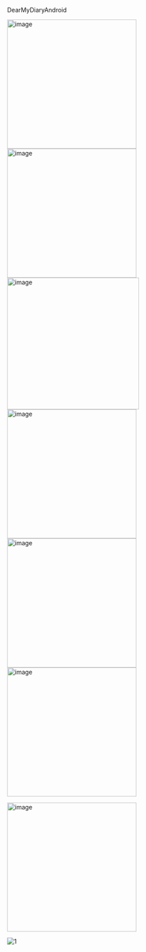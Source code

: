 DearMyDiaryAndroid

<img width="300" alt="image" src="https://github.com/sonyuyoung/DearMyDiaryAndroid/assets/139303925/a1e7eb92-a503-42a6-895d-e7bf5c340b12">

<br/>
<img width="300" alt="image" src="https://github.com/sonyuyoung/DearMyDiaryAndroid/assets/139303925/0bbae73c-d626-4812-91b9-1fefacd20407">
<br/>
<img width="306" alt="image" src="https://github.com/sonyuyoung/DearMyDiaryAndroid/assets/139303925/cab3f65a-dc74-4549-a9d1-a81debfb3e59">

<br/>
<img width="300" alt="image" src="https://github.com/sonyuyoung/DearMyDiaryAndroid/assets/139303925/734ad220-57f1-4be1-ac71-4bd80f5ea95e">

<br/>
<img width="300" alt="image" src="https://github.com/sonyuyoung/DearMyDiaryAndroid/assets/139303925/8680f479-02ba-4a7c-90db-bdf1324cccc8">


<br/>

<img width="300" alt="image" src="https://github.com/sonyuyoung/DearMyDiaryAndroid/assets/139303925/080206bb-f77f-4aac-b55f-cd7891c98794">
<br/>





<img width="300" alt="image" src="https://github.com/sonyuyoung/DearMyDiaryAndroid/assets/139303925/70caa313-a7c6-43bc-8a7a-c4a5870933e1"><br/>

![1](https://github.com/sonyuyoung/DearMyDiaryAndroid/assets/139303925/d06f6b35-40f5-4215-b760-c8cda7b9ae80)
